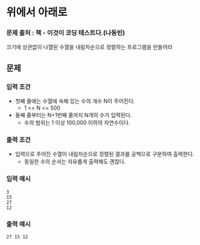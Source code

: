 # 위에서 아래로
### 문제 출처 : 책 - 이것이 코딩 테스트다.(나동빈)

크기에 상관없이 나열된 수열을 내림차순으로 정렬하는 프로그램을 만들어라
## 문제
### 입력 조건
- 첫째 줄에는 수열에 속해 있는 수의 개수 N이 주어진다.
    - 1 <= N <= 500
- 둘째 줄부터는 N+1번째 줄까지 N개의 수가 입력된다.
    - 수의 범위는 1 이상 100,000 이하의 자연수이다.
### 출력 조건
- 입력으로 주어진 수열이 내림차순으로 정렬된 결과를 공백으로 구분하여 출력한다.
    - 동일한 수의 순서는 자유롭게 출력해도 괜찮다.
### 입력 예시
```
3
15
27
12
```
### 출력 예시
```
27 15 12
```